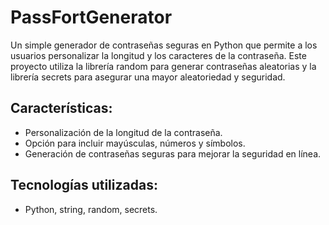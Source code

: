 # PassFortGenerator
Un simple generador de contraseñas seguras en Python que permite a los usuarios personalizar la longitud y los caracteres de la contraseña. Este proyecto utiliza la librería random para generar contraseñas aleatorias y la librería secrets para asegurar una mayor aleatoriedad y seguridad.

## Características:
- Personalización de la longitud de la contraseña.
- Opción para incluir mayúsculas, números y símbolos.
- Generación de contraseñas seguras para mejorar la seguridad en línea.
  
## Tecnologías utilizadas: 
- Python, string, random, secrets.
